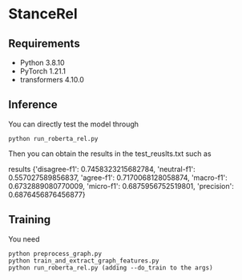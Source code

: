 # StanceRel

## Requirements

* Python 3.8.10
* PyTorch 1.21.1
* transformers 4.10.0

## Inference

You can directly test the model through 
```
python run_roberta_rel.py
```

Then you can obtain the results in the test_reuslts.txt such as 

results {'disagree-f1': 0.7458323215682784, 'neutral-f1': 0.557027589856837, 'agree-f1': 0.7170068128058874, 'macro-f1': 0.6732889080770009, 'micro-f1': 0.6875956752519801, 'precision': 0.6876456876456877}


## Training

You need 
```
python preprocess_graph.py
python train_and_extract_graph_features.py
python run_roberta_rel.py (adding --do_train to the args)
```

